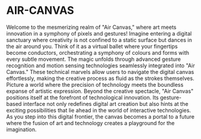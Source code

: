 # AIR-CANVAS
Welcome to the mesmerizing realm of "Air Canvas," where art meets
innovation in a symphony of pixels and gestures! Imagine entering a digital 
sanctuary where creativity is not confined to a static surface but dances in 
the air around you. Think of it as a virtual ballet where your fingertips 
become conductors, orchestrating a symphony of colours and forms with 
every subtle movement.
 The magic unfolds through advanced gesture recognition and motion sensing 
technologies seamlessly integrated into "Air Canvas." These technical 
marvels allow users to navigate the digital canvas effortlessly, making the 
creative process as fluid as the strokes themselves. Picture a world where the 
precision of technology meets the boundless expanse of artistic expression.
 Beyond the creative spectacle, "Air Canvas" positions itself at the forefront of 
technological innovation. Its gesture-based interface not only redefines 
digital art creation but also hints at the exciting possibilities that lie ahead in 
the world of interactive technologies. As you step into this digital frontier, 
the canvas becomes a portal to a future where the fusion of art and 
technology creates a playground for the imagination. 
